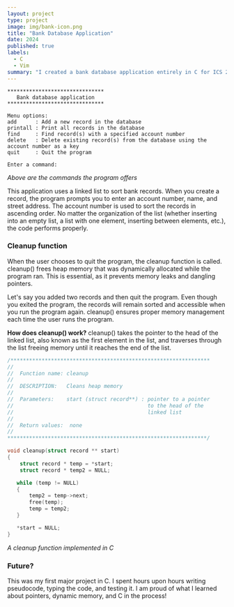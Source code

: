 ```yaml
---
layout: project
type: project
image: img/bank-icon.png
title: "Bank Database Application"
date: 2024
published: true
labels:
  - C
  - Vim
summary: "I created a bank database application entirely in C for ICS 212: Program Structures."
---
```


```
*******************************
   Bank database application
*******************************

Menu options:
add      : Add a new record in the database
printall : Print all records in the database
find     : Find record(s) with a specified account number
delete   : Delete existing record(s) from the database using the account number as a key
quit     : Quit the program

Enter a command:

```
*Above are the commands the program offers*

This application uses a linked list to sort bank records. When you create a record, the program prompts you to enter an account number, name, and street address. The account number is used to sort the records in ascending order. No matter the organization of the list (whether inserting into an empty list, a list with one element, inserting between elements, etc.), the code performs properly. 

### Cleanup function
When the user chooses to quit the program, the cleanup function is called. cleanup() frees heap memory that was dynamically allocated while the program ran. This is essential, as it prevents memory leaks and dangling pointers. 

Let's say you added two records and then quit the program. Even though you exited the program, the records will remain sorted and accessible when you run the program again. cleanup() ensures proper memory management each time the user runs the program. 

**How does cleanup() work?** cleanup() takes the pointer to the head of the linked list, also known as the first element in the list, and traverses through the list freeing memory until it reaches the end of the list. 

```cpp
/****************************************************************
//
//  Function name: cleanup
//
//  DESCRIPTION:   Cleans heap memory
// 
//  Parameters:    start (struct record**) : pointer to a pointer
//                                           to the head of the 
//                                           linked list
//
//  Return values:  none
//
****************************************************************/

void cleanup(struct record ** start)
{
    struct record * temp = *start;
    struct record * temp2 = NULL;

   while (temp != NULL)
   {
       temp2 = temp->next;
       free(temp);
       temp = temp2;
   }

   *start = NULL;
}
```
*A cleanup function implemented in C*


### Future?
This was my first major project in C. I spent hours upon hours writing pseudocode, typing the code, and testing it. I am proud of what I learned about pointers, dynamic memory, and C in the process!

